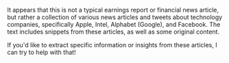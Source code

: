 It appears that this is not a typical earnings report or financial news article, but rather a collection of various news articles and tweets about technology companies, specifically Apple, Intel, Alphabet (Google), and Facebook. The text includes snippets from these articles, as well as some original content.

If you'd like to extract specific information or insights from these articles, I can try to help with that!